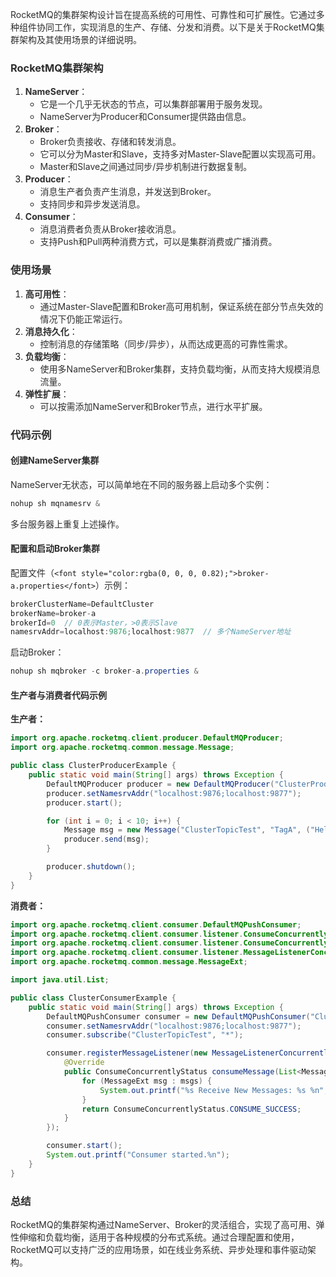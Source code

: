 <font style="color:rgba(0, 0, 0, 0.82);">RocketMQ的集群架构设计旨在提高系统的可用性、可靠性和可扩展性。它通过多种组件协同工作，实现消息的生产、存储、分发和消费。以下是关于RocketMQ集群架构及其使用场景的详细说明。</font>

### <font style="color:rgba(0, 0, 0, 0.82);">RocketMQ集群架构</font>
1. **<font style="color:rgba(0, 0, 0, 0.82);">NameServer</font>**<font style="color:rgba(0, 0, 0, 0.82);">：</font>
    - <font style="color:rgba(0, 0, 0, 0.82);">它是一个几乎无状态的节点，可以集群部署用于服务发现。</font>
    - <font style="color:rgba(0, 0, 0, 0.82);">NameServer为Producer和Consumer提供路由信息。</font>
2. **<font style="color:rgba(0, 0, 0, 0.82);">Broker</font>**<font style="color:rgba(0, 0, 0, 0.82);">：</font>
    - <font style="color:rgba(0, 0, 0, 0.82);">Broker负责接收、存储和转发消息。</font>
    - <font style="color:rgba(0, 0, 0, 0.82);">它可以分为Master和Slave，支持多对Master-Slave配置以实现高可用。</font>
    - <font style="color:rgba(0, 0, 0, 0.82);">Master和Slave之间通过同步/异步机制进行数据复制。</font>
3. **<font style="color:rgba(0, 0, 0, 0.82);">Producer</font>**<font style="color:rgba(0, 0, 0, 0.82);">：</font>
    - <font style="color:rgba(0, 0, 0, 0.82);">消息生产者负责产生消息，并发送到Broker。</font>
    - <font style="color:rgba(0, 0, 0, 0.82);">支持同步和异步发送消息。</font>
4. **<font style="color:rgba(0, 0, 0, 0.82);">Consumer</font>**<font style="color:rgba(0, 0, 0, 0.82);">：</font>
    - <font style="color:rgba(0, 0, 0, 0.82);">消息消费者负责从Broker接收消息。</font>
    - <font style="color:rgba(0, 0, 0, 0.82);">支持Push和Pull两种消费方式，可以是集群消费或广播消费。</font>

### <font style="color:rgba(0, 0, 0, 0.82);">使用场景</font>
1. **<font style="color:rgba(0, 0, 0, 0.82);">高可用性</font>**<font style="color:rgba(0, 0, 0, 0.82);">：</font>
    - <font style="color:rgba(0, 0, 0, 0.82);">通过Master-Slave配置和Broker高可用机制，保证系统在部分节点失效的情况下仍能正常运行。</font>
2. **<font style="color:rgba(0, 0, 0, 0.82);">消息持久化</font>**<font style="color:rgba(0, 0, 0, 0.82);">：</font>
    - <font style="color:rgba(0, 0, 0, 0.82);">控制消息的存储策略（同步/异步），从而达成更高的可靠性需求。</font>
3. **<font style="color:rgba(0, 0, 0, 0.82);">负载均衡</font>**<font style="color:rgba(0, 0, 0, 0.82);">：</font>
    - <font style="color:rgba(0, 0, 0, 0.82);">使用多NameServer和Broker集群，支持负载均衡，从而支持大规模消息流量。</font>
4. **<font style="color:rgba(0, 0, 0, 0.82);">弹性扩展</font>**<font style="color:rgba(0, 0, 0, 0.82);">：</font>
    - <font style="color:rgba(0, 0, 0, 0.82);">可以按需添加NameServer和Broker节点，进行水平扩展。</font>

### <font style="color:rgba(0, 0, 0, 0.82);">代码示例</font>
#### <font style="color:rgba(0, 0, 0, 0.82);">创建NameServer集群</font>
<font style="color:rgba(0, 0, 0, 0.82);">NameServer无状态，可以简单地在不同的服务器上启动多个实例：</font>

```java
nohup sh mqnamesrv &
```

<font style="color:rgba(0, 0, 0, 0.82);">多台服务器上重复上述操作。</font>

#### <font style="color:rgba(0, 0, 0, 0.82);">配置和启动Broker集群</font>
<font style="color:rgba(0, 0, 0, 0.82);">配置文件（</font>`<font style="color:rgba(0, 0, 0, 0.82);">broker-a.properties</font>`<font style="color:rgba(0, 0, 0, 0.82);">）示例：</font>

```java
brokerClusterName=DefaultCluster  
brokerName=broker-a  
brokerId=0  // 0表示Master，>0表示Slave  
namesrvAddr=localhost:9876;localhost:9877  // 多个NameServer地址
```

<font style="color:rgba(0, 0, 0, 0.82);">启动Broker：</font>

```java
nohup sh mqbroker -c broker-a.properties &
```

#### <font style="color:rgba(0, 0, 0, 0.82);">生产者与消费者代码示例</font>
**<font style="color:rgba(0, 0, 0, 0.82);">生产者：</font>**

```java
import org.apache.rocketmq.client.producer.DefaultMQProducer;  
import org.apache.rocketmq.common.message.Message;  

public class ClusterProducerExample {  
    public static void main(String[] args) throws Exception {  
        DefaultMQProducer producer = new DefaultMQProducer("ClusterProducerGroup");  
        producer.setNamesrvAddr("localhost:9876;localhost:9877");  
        producer.start();  

        for (int i = 0; i < 10; i++) {  
            Message msg = new Message("ClusterTopicTest", "TagA", ("Hello RocketMQ " + i).getBytes());  
            producer.send(msg);  
        }  

        producer.shutdown();  
    }  
}
```

**<font style="color:rgba(0, 0, 0, 0.82);">消费者：</font>**

```java
import org.apache.rocketmq.client.consumer.DefaultMQPushConsumer;  
import org.apache.rocketmq.client.consumer.listener.ConsumeConcurrentlyContext;  
import org.apache.rocketmq.client.consumer.listener.ConsumeConcurrentlyStatus;  
import org.apache.rocketmq.client.consumer.listener.MessageListenerConcurrently;  
import org.apache.rocketmq.common.message.MessageExt;  

import java.util.List;  

public class ClusterConsumerExample {  
    public static void main(String[] args) throws Exception {  
        DefaultMQPushConsumer consumer = new DefaultMQPushConsumer("ClusterConsumerGroup");  
        consumer.setNamesrvAddr("localhost:9876;localhost:9877");  
        consumer.subscribe("ClusterTopicTest", "*");  

        consumer.registerMessageListener(new MessageListenerConcurrently() {  
            @Override  
            public ConsumeConcurrentlyStatus consumeMessage(List<MessageExt> msgs, ConsumeConcurrentlyContext context) {  
                for (MessageExt msg : msgs) {  
                    System.out.printf("%s Receive New Messages: %s %n", Thread.currentThread().getName(), new String(msg.getBody()));  
                }  
                return ConsumeConcurrentlyStatus.CONSUME_SUCCESS;  
            }  
        });  

        consumer.start();  
        System.out.printf("Consumer started.%n");  
    }  
}
```

### <font style="color:rgba(0, 0, 0, 0.82);">总结</font>
<font style="color:rgba(0, 0, 0, 0.82);">RocketMQ的集群架构通过NameServer、Broker的灵活组合，实现了高可用、弹性伸缩和负载均衡，适用于各种规模的分布式系统。通过合理配置和使用，RocketMQ可以支持广泛的应用场景，如在线业务系统、异步处理和事件驱动架构。</font>

